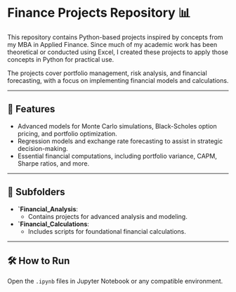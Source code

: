 # Finance Projects Repository 📊

This repository contains Python-based projects inspired by concepts from my MBA in Applied Finance. Since much of my academic work has been theoretical or conducted using Excel, I created these projects to apply those concepts in Python for practical use.

The projects cover portfolio management, risk analysis, and financial forecasting, with a focus on implementing financial models and calculations.

---

## 🌟 Features
  - Advanced models for Monte Carlo simulations, Black-Scholes option pricing, and portfolio optimization.
  - Regression models and exchange rate forecasting to assist in strategic decision-making.
  - Essential financial computations, including portfolio variance, CAPM, Sharpe ratios, and more.

---

## 📂 Subfolders
- **`Financial_Analysis**:
  - Contains projects for advanced analysis and modeling.
- **`Financial_Calculations**:
  - Includes scripts for foundational financial calculations.

---

## 🛠️ How to Run
Open the `.ipynb` files in Jupyter Notebook or any compatible environment.
